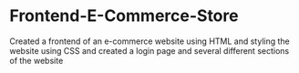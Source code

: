 # Frontend-E-Commerce-Store
Created a frontend of an e-commerce website using HTML and styling the website using CSS and created a login page and several different sections of the website
